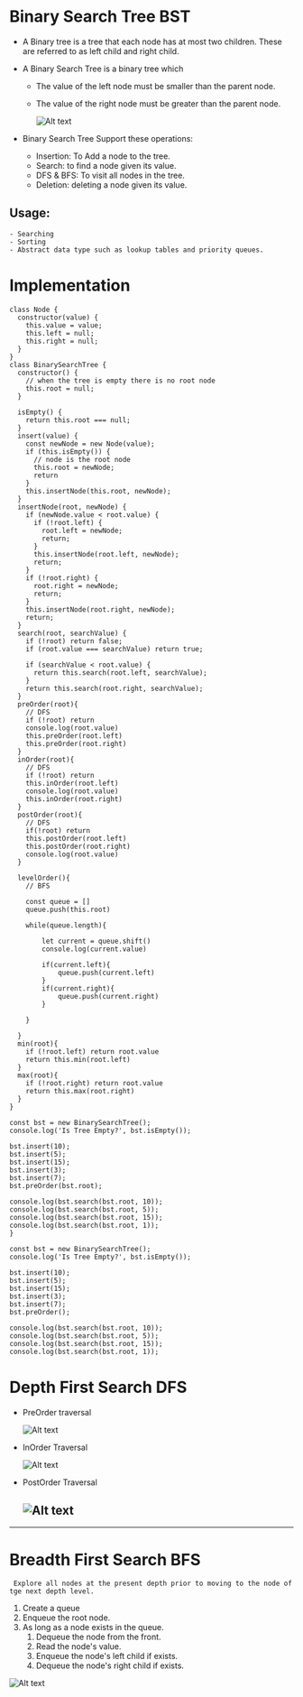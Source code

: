 # Binary Search Tree BST

- A Binary tree is a tree that each node has at most two children. These are referred to as left child and right child.

- A Binary Search Tree is a binary tree which

  - The value of the left node must be smaller than the parent node.
  - The value of the right node must be greater than the parent node.

    ![Alt text](image-6.png)

- Binary Search Tree Support these operations:
  - Insertion: To Add a node to the tree.
  - Search: to find a node given its value.
  - DFS & BFS: To visit all nodes in the tree.
  - Deletion: deleting a node given its value.

## Usage:

    - Searching
    - Sorting
    - Abstract data type such as lookup tables and priority queues.

# Implementation

```javascript,runnable
class Node {
  constructor(value) {
    this.value = value;
    this.left = null;
    this.right = null;
  }
}
class BinarySearchTree {
  constructor() {
    // when the tree is empty there is no root node
    this.root = null;
  }

  isEmpty() {
    return this.root === null;
  }
  insert(value) {
    const newNode = new Node(value);
    if (this.isEmpty()) {
      // node is the root node
      this.root = newNode;
      return
    }
    this.insertNode(this.root, newNode);
  }
  insertNode(root, newNode) {
    if (newNode.value < root.value) {
      if (!root.left) {
        root.left = newNode;
        return;
      }
      this.insertNode(root.left, newNode);
      return;
    }
    if (!root.right) {
      root.right = newNode;
      return;
    }
    this.insertNode(root.right, newNode);
    return;
  }
  search(root, searchValue) {
    if (!root) return false;
    if (root.value === searchValue) return true;

    if (searchValue < root.value) {
      return this.search(root.left, searchValue);
    }
    return this.search(root.right, searchValue);
  }
  preOrder(root){
    // DFS
    if (!root) return
    console.log(root.value)
    this.preOrder(root.left)
    this.preOrder(root.right)
  }
  inOrder(root){
    // DFS
    if (!root) return
    this.inOrder(root.left)
    console.log(root.value)
    this.inOrder(root.right)
  }
  postOrder(root){
    // DFS
    if(!root) return
    this.postOrder(root.left)
    this.postOrder(root.right)
    console.log(root.value)
  }

  levelOrder(){
    // BFS

    const queue = []
    queue.push(this.root)

    while(queue.length){

        let current = queue.shift()
        console.log(current.value)

        if(current.left){
            queue.push(current.left)
        }
        if(current.right){
            queue.push(current.right)
        }

    }

  }
  min(root){
    if (!root.left) return root.value
    return this.min(root.left)
  }
  max(root){
    if (!root.right) return root.value
    return this.max(root.right)
  }
}

const bst = new BinarySearchTree();
console.log('Is Tree Empty?', bst.isEmpty());

bst.insert(10);
bst.insert(5);
bst.insert(15);
bst.insert(3);
bst.insert(7);
bst.preOrder(bst.root);

console.log(bst.search(bst.root, 10));
console.log(bst.search(bst.root, 5));
console.log(bst.search(bst.root, 15));
console.log(bst.search(bst.root, 1));
}

const bst = new BinarySearchTree();
console.log('Is Tree Empty?', bst.isEmpty());

bst.insert(10);
bst.insert(5);
bst.insert(15);
bst.insert(3);
bst.insert(7);
bst.preOrder();

console.log(bst.search(bst.root, 10));
console.log(bst.search(bst.root, 5));
console.log(bst.search(bst.root, 15));
console.log(bst.search(bst.root, 1));
```

# Depth First Search DFS

- PreOrder traversal

  ![Alt text](image-7.png)

- InOrder Traversal

  ![Alt text](image-9.png)

- PostOrder Traversal

  ## ![Alt text](image-10.png)

---

# Breadth First Search BFS

` Explore all nodes at the present depth prior to moving to the node of tge next depth level.`

1. Create a queue
1. Enqueue the root node.
1. As long as a node exists in the queue.
   1. Dequeue the node from the front.
   1. Read the node's value.
   1. Enqueue the node's left child if exists.
   1. Dequeue the node's right child if exists.

![Alt text](image-11.png)
